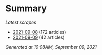 # Summary
*Latest scrapes*
* [2021-09-08](https://github.com/nuuuwan/news_lk/blob/data/news_lk.2021-09-08.json) (172 articles)
* [2021-09-09](https://github.com/nuuuwan/news_lk/blob/data/news_lk.2021-09-09.json) (42 articles)

*Generated at 10:08AM, September 09, 2021*